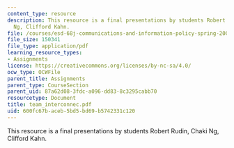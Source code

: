 ```yaml
---
content_type: resource
description: This resource is a final presentations by students Robert Rudin, Chaki
  Ng, Clifford Kahn.
file: /courses/esd-68j-communications-and-information-policy-spring-2006/600fc67baceb5bd5bd69b5742331c120_team_interconnec.pdf
file_size: 150341
file_type: application/pdf
learning_resource_types:
- Assignments
license: https://creativecommons.org/licenses/by-nc-sa/4.0/
ocw_type: OCWFile
parent_title: Assignments
parent_type: CourseSection
parent_uid: 87a62d08-3fdc-a096-dd83-8c3295cabb70
resourcetype: Document
title: team_interconnec.pdf
uid: 600fc67b-aceb-5bd5-bd69-b5742331c120
---
```

This resource is a final presentations by students Robert Rudin, Chaki Ng, Clifford Kahn.
